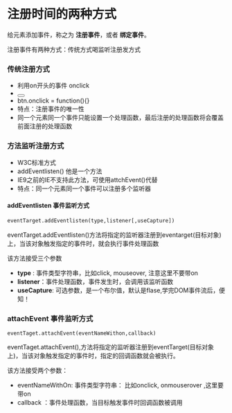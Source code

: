 # 注册时间的两种方式

给元素添加事件，称之为 **注册事件**，或者 **绑定事件**。

注册事件有两种方式：传统方式喝监听注册发方式



### 传统注册方式

+ 利用on开头的事件 onclick
+ <button onclick = "alert('hi')"></button>
+ btn.onclick = function(){}
+ 特点：注册事件的唯一性
+ 同一个元素同一个事件只能设置一个处理函数，最后注册的处理函数将会覆盖前面注册的处理函数

### 方法监听注册方式

+ W3C标准方式
+ addEventlisten() 他是一个方法
+ IE9之前的IE不支持此方法，可使用attchEvent()代替
+ 特点：同一个元素同一个事件可以注册多个监听器



#### addEventlisten 事件监听方式

~~~html
eventTarget.addEventlisten(type,listener[,useCapture])
~~~

eventTarget.addEventlisten()方法将指定的监听器注册到eventarget(目标对象)上，当该对象触发指定的事件时，就会执行事件处理函数

该方法接受三个参数

+ **type** : 事件类型字符串，比如click, mouseover, 注意这里不要带on
+ **listener**：事件处理函数，事件发生时，会调用该监听函数
+ **useCapture**: 可选参数，是一个布尔值，默认是flase,学完DOM事件流后，便知！



### attachEvent 事件监听方式

~~~
eventTaget.attachEvent(eventNameWithon,callback)
~~~

eventTaget.attachEvent(),方法将指定的监听器注册到eventTarget(目标对象上)，当该对象触发指定的事件时，指定的回调函数就会被执行。

该方法接受两个参数：

+ eventNameWithOn: 事件类型字符串： 比如onclick, onmouserover ,这里要带on 
+ callback ：事件处理函数，当目标触发事件时回调函数被调用